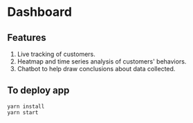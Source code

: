 # Dashboard

## Features

1. Live tracking of customers.
2. Heatmap and time series analysis of customers' behaviors.
3. Chatbot to help draw conclusions about data collected.

## To deploy app

```
yarn install
yarn start
```
